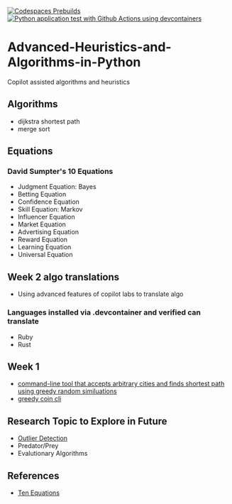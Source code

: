 [![Codespaces Prebuilds](https://github.com/nogibjj/heuristics/actions/workflows/codespaces/create_codespaces_prebuilds/badge.svg)](https://github.com/nogibjj/heuristics/actions/workflows/codespaces/create_codespaces_prebuilds)
[![Python application test with Github Actions using devcontainers](https://github.com/nogibjj/heuristics/actions/workflows/main.yml/badge.svg)](https://github.com/nogibjj/heuristics/actions/workflows/main.yml)

# Advanced-Heuristics-and-Algorithms-in-Python
Copilot assisted algorithms and heuristics

## Algorithms

* dijkstra shortest path
* merge sort

## Equations

### David Sumpter's 10 Equations

* Judgment Equation:  Bayes
* Betting Equation
* Confidence Equation
* Skill Equation:  Markov
* Influencer Equation
* Market Equation
* Advertising Equation
* Reward Equation
* Learning Equation
* Universal Equation


## Week 2 algo translations 

* Using advanced features of copilot labs to translate algo

### Languages installed via .devcontainer and verified can translate

* Ruby
* Rust


## Week 1

* [command-line tool that accepts arbitrary cities and finds shortest path using greedy random similuations](https://github.com/nogibjj/heuristics/blob/main/fetch_cities_lat_long.py)
* [greedy coin cli](https://github.com/nogibjj/heuristics/blob/main/greedy_coin.py)


## Research Topic to Explore in Future

* [Outlier Detection](https://github.com/yzhao062/pyod)
* Predator/Prey
* Evalutionary Algorithms


## References

* [Ten Equations](https://www.amazon.com/Ten-Equations-that-Rule-World-ebook/dp/B07Z78T7WJ)
